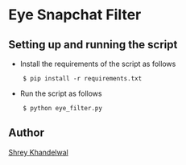 # <b> Eye Snapchat Filter </b>
## Setting up and running the script
- Install the requirements of the script as follows
```
    $ pip install -r requirements.txt
```

- Run the script as follows
```
    $ python eye_filter.py
```




## Author
[Shrey Khandelwal](https://github.com/HawkingRadiation42)
